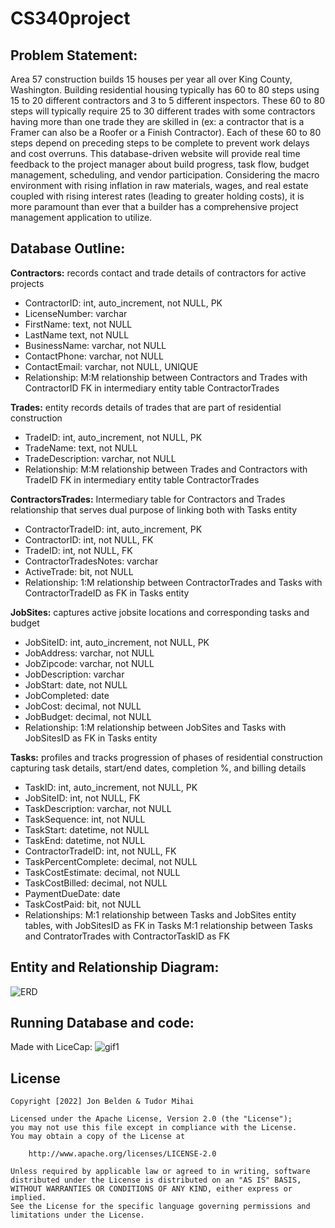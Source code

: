 # CS340project

## Problem Statement:

Area 57 construction builds 15 houses per year all over King County, Washington. Building residential housing typically has 60 to 80 steps using 15 to 20 different contractors and 3 to 5 different inspectors. These 60 to 80 steps will typically require 25 to 30 different trades with some contractors having more than one trade they are skilled in (ex: a contractor that is a Framer can also be a Roofer or a Finish Contractor). Each of these 60 to 80 steps depend on preceding steps to be complete to prevent work delays and cost overruns. This database-driven website will provide real time feedback to the project manager about build progress, task flow, budget management, scheduling, and vendor participation. Considering the macro environment with rising inflation in raw materials, wages, and real estate coupled with rising interest rates (leading to greater holding costs), it is more paramount than ever that a builder has a comprehensive project management application to utilize. 

## Database Outline:

**Contractors:** records contact and trade details of contractors for active projects
* ContractorID: int, auto_increment, not NULL, PK
* LicenseNumber: varchar
* FirstName: text, not NULL
* LastName text, not NULL
* BusinessName:  varchar, not NULL
* ContactPhone: varchar, not NULL
* ContactEmail: varchar, not NULL, UNIQUE
* Relationship: M:M relationship between Contractors and Trades with ContractorID FK in intermediary entity table ContractorTrades

**Trades:** entity records details of trades that are part of residential construction
* TradeID: int, auto_increment, not NULL, PK
* TradeName: text, not NULL
* TradeDescription:  varchar, not NULL
* Relationship: M:M relationship between Trades and Contractors with TradeID FK in intermediary entity table ContractorTrades

**ContractorsTrades:** Intermediary table for Contractors and Trades relationship that serves dual purpose of linking both with Tasks entity
* ContractorTradeID: int, auto_increment, PK
* ContractorID: int, not NULL, FK
* TradeID: int, not NULL, FK
* ContractorTradesNotes: varchar
* ActiveTrade: bit, not NULL
* Relationship: 1:M relationship between ContractorTrades and Tasks with ContractorTradeID as FK in Tasks entity

**JobSites:** captures active jobsite locations and corresponding tasks and budget
* JobSiteID: int, auto_increment, not NULL, PK
* JobAddress: varchar, not NULL
* JobZipcode: varchar, not NULL
* JobDescription: varchar
* JobStart: date, not NULL
* JobCompleted: date
* JobCost: decimal, not NULL
* JobBudget: decimal, not NULL
* Relationship: 1:M relationship between JobSites and Tasks with JobSitesID as FK in Tasks entity

**Tasks:** profiles and tracks progression of phases of residential construction capturing task details, start/end dates, completion %, and billing details
* TaskID: int, auto_increment, not NULL, PK
* JobSiteID: int, not NULL, FK
* TaskDescription: varchar, not NULL
* TaskSequence: int, not NULL 
* TaskStart: datetime, not NULL
* TaskEnd: datetime, not NULL
* ContractorTradeID: int, not NULL, FK
* TaskPercentComplete: decimal, not NULL
* TaskCostEstimate: decimal, not NULL
* TaskCostBilled: decimal, not NULL
* PaymentDueDate: date
* TaskCostPaid: bit, not NULL
* Relationships: M:1 relationship between Tasks and JobSites entity tables, with JobSitesID as FK in Tasks
  M:1 relationship between Tasks and ContratorTrades with ContractorTaskID as FK

## Entity and Relationship Diagram:
![ERD](https://user-images.githubusercontent.com/86134647/206863090-f99da393-7461-4b50-b373-f78074a4375e.png)

## Running Database and code:
Made with LiceCap:
![gif1](https://user-images.githubusercontent.com/86134647/206862712-ca5f7633-da87-45d6-b348-18873d4cff71.gif)

## License

    Copyright [2022] Jon Belden & Tudor Mihai

    Licensed under the Apache License, Version 2.0 (the "License");
    you may not use this file except in compliance with the License.
    You may obtain a copy of the License at

        http://www.apache.org/licenses/LICENSE-2.0

    Unless required by applicable law or agreed to in writing, software
    distributed under the License is distributed on an "AS IS" BASIS,
    WITHOUT WARRANTIES OR CONDITIONS OF ANY KIND, either express or implied.
    See the License for the specific language governing permissions and
    limitations under the License.
